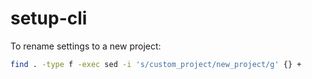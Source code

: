 # setup-cli

To rename settings to a new project:

```bash
find . -type f -exec sed -i 's/custom_project/new_project/g' {} +
```

